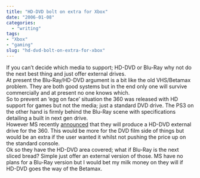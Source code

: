 ```yaml
---
title: "HD-DVD bolt on extra for Xbox"
date: "2006-01-08"
categories: 
  - "writing"
tags:
- "Xbox"
- "gaming"
slug: "hd-dvd-bolt-on-extra-for-xbox"
---
```


If you can’t decide which media to support; HD-DVD or Blu-Ray why not do the next best thing and just offer external drives.  
At present the Blu-Ray/HD-DVD argument is a bit like the old VHS/Betamax problem. They are both good systems but in the end only one will survive commercially and at present no one knows which.  
So to prevent an ‘egg on face’ situation the 360 was released with HD support for games but not the media; just a standard DVD drive. The PS3 on the other hand is firmly behind the Blu-Ray scene with specifications detailing a built in next gen drive.  
However MS recently [announced][1] that they will produce a HD-DVD external drive for the 360. This would be more for the DVD film side of things but would be an extra if the user wanted it whilst not pushing the price up on the standard console.  
Ok so they have the HD-DVD area covered; what if Blu-Ray is the next sliced bread? Simple just offer an external version of those. MS have no plans for a Blu-Ray version but I would bet my milk money on they will if HD-DVD goes the way of the Betamax.

[1]:	https://www.gamespot.com/news/6141859.html